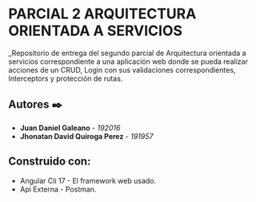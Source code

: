 # PARCIAL 2 ARQUITECTURA ORIENTADA A SERVICIOS

_Repositorio de entrega del segundo parcial de Arquitectura orientada a servicios correspondiente a una aplicación web donde se pueda realizar acciones de un CRUD, Login con sus validaciones correspondientes, Interceptors y protección de rutas.

## Autores ✒️

- **Juan Daniel Galeano** - _192016_
- **Jhonatan David Quiroga Perez** - _191957_

## Construido con:

- Angular Cli 17 - El framework web usado.
- Api Externa - Postman.
